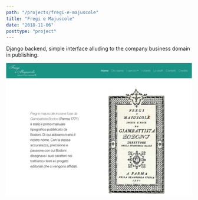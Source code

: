 ```yaml
---
path: "/projects/fregi-e-majuscole"
title: "Fregi e Majuscole"
date: "2018-11-06"
posttype: "project"
---
```


Django backend, simple interface alluding to the company business domain in publishing.

![Screenshot of home page](./fregi.png "Screenshot of home page")
